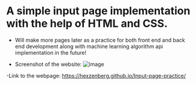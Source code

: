 # A simple input page implementation with the help of HTML and CSS.

- Will make more pages later as a practice for both front end and back end development along with machine learning algorithm api implementation in the future!

- Screenshot of the website:
  ![image](https://github.com/Hexzenberg/Input-page-practice/assets/98541526/92f5c314-01eb-4a43-9028-4c0c8d701608)


-Link to the webpage: https://hexzenberg.github.io/Input-page-practice/
